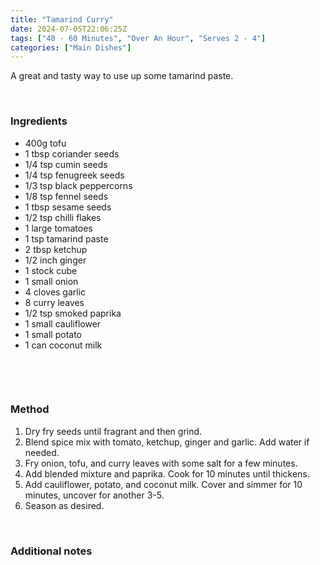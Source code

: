 ```yaml
---
title: "Tamarind Curry"
date: 2024-07-05T22:06:25Z
tags: ["40 - 60 Minutes", "Over An Hour", "Serves 2 - 4"]
categories: ["Main Dishes"]
---
```

A great and tasty way to use up some tamarind paste.
&nbsp;

&nbsp;
### Ingredients
* 400g tofu
* 1 tbsp coriander seeds
* 1/4 tsp cumin seeds
* 1/4 tsp fenugreek seeds
* 1/3 tsp black peppercorns
* 1/8 tsp fennel seeds
* 1 tbsp sesame seeds
* 1/2 tsp chilli flakes
* 1 large tomatoes
* 1 tsp tamarind paste
* 2 tbsp ketchup
* 1/2 inch ginger
* 1 stock cube
* 1 small onion
* 4 cloves garlic
* 8 curry leaves
* 1/2 tsp smoked paprika
* 1 small cauliflower
* 1 small potato
* 1 can coconut milk

&nbsp;

&nbsp;
### Method
1. Dry fry seeds until fragrant and then grind.
2. Blend spice mix with tomato, ketchup, ginger and garlic. Add water if needed.
3. Fry onion, tofu, and curry leaves with some salt for a few minutes.
4.  Add blended mixture and paprika. Cook for 10 minutes until thickens.
5. Add cauliflower, potato, and coconut milk. Cover and simmer for 10 minutes, uncover for another 3-5.
6. Season as desired.
&nbsp;

&nbsp;
### Additional notes



